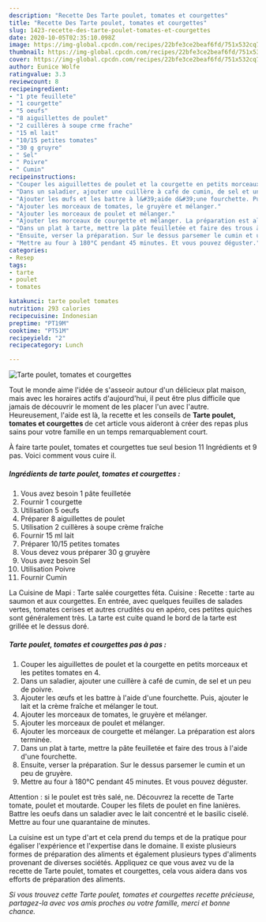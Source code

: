 ```yaml
---
description: "Recette Des Tarte poulet, tomates et courgettes"
title: "Recette Des Tarte poulet, tomates et courgettes"
slug: 1423-recette-des-tarte-poulet-tomates-et-courgettes
date: 2020-10-05T02:35:10.098Z
image: https://img-global.cpcdn.com/recipes/22bfe3ce2beaf6fd/751x532cq70/tarte-poulet-tomates-et-courgettes-photo-principale-de-la-recette.jpg
thumbnail: https://img-global.cpcdn.com/recipes/22bfe3ce2beaf6fd/751x532cq70/tarte-poulet-tomates-et-courgettes-photo-principale-de-la-recette.jpg
cover: https://img-global.cpcdn.com/recipes/22bfe3ce2beaf6fd/751x532cq70/tarte-poulet-tomates-et-courgettes-photo-principale-de-la-recette.jpg
author: Eunice Wolfe
ratingvalue: 3.3
reviewcount: 8
recipeingredient:
- "1 pte feuillete"
- "1 courgette"
- "5 oeufs"
- "8 aiguillettes de poulet"
- "2 cuillères à soupe crme frache"
- "15 ml lait"
- "10/15 petites tomates"
- "30 g gruyre"
- " Sel"
- " Poivre"
- " Cumin"
recipeinstructions:
- "Couper les aiguillettes de poulet et la courgette en petits morceaux et les petites tomates en 4."
- "Dans un saladier, ajouter une cuillère à café de cumin, de sel et un peu de poivre."
- "Ajouter les œufs et les battre à l&#39;aide d&#39;une fourchette. Puis, ajouter le lait et la crème fraîche et mélanger le tout."
- "Ajouter les morceaux de tomates, le gruyère et mélanger."
- "Ajouter les morceaux de poulet et mélanger."
- "Ajouter les morceaux de courgette et mélanger. La préparation est alors terminée."
- "Dans un plat à tarte, mettre la pâte feuilletée et faire des trous à l&#39;aide d&#39;une fourchette."
- "Ensuite, verser la préparation. Sur le dessus parsemer le cumin et un peu de gruyère."
- "Mettre au four à 180°C pendant 45 minutes. Et vous pouvez déguster."
categories:
- Resep
tags:
- tarte
- poulet
- tomates

katakunci: tarte poulet tomates 
nutrition: 293 calories
recipecuisine: Indonesian
preptime: "PT19M"
cooktime: "PT51M"
recipeyield: "2"
recipecategory: Lunch

---
```



![Tarte poulet, tomates et courgettes](https://img-global.cpcdn.com/recipes/22bfe3ce2beaf6fd/751x532cq70/tarte-poulet-tomates-et-courgettes-photo-principale-de-la-recette.jpg)

Tout le monde aime l'idée de s'asseoir autour d'un délicieux plat maison, mais avec les horaires actifs d'aujourd'hui, il peut être plus difficile que jamais de découvrir le moment de les placer l'un avec l'autre. Heureusement, l'aide est là, la recette et les conseils de <strong> Tarte poulet, tomates et courgettes </strong> de cet article vous aideront à créer des repas plus sains pour votre famille en un temps remarquablement court.

<!--inarticleads1-->

À faire tarte poulet, tomates et courgettes tue seul besion 11 Ingrédients et 9 pas. Voici comment vous cuire il.

##### Ingrédients de tarte poulet, tomates et courgettes :

1. Vous avez besoin 1 pâte feuilletée
1. Fournir 1 courgette
1. Utilisation 5 oeufs
1. Préparer 8 aiguillettes de poulet
1. Utilisation 2 cuillères à soupe crème fraîche
1. Fournir 15 ml lait
1. Préparer 10/15 petites tomates
1. Vous devez vous préparer 30 g gruyère
1. Vous avez besoin  Sel
1. Utilisation  Poivre
1. Fournir  Cumin


La Cuisine de Mapi : Tarte salée courgettes féta. Cuisine : Recette : tarte au saumon et aux courgettes. En entrée, avec quelques feuilles de salades vertes, tomates cerises et autres crudités ou en apéro, ces petites quiches sont généralement très. La tarte est cuite quand le bord de la tarte est grillée et le dessus doré. 

<!--inarticleads2-->

##### Tarte poulet, tomates et courgettes pas à pas :

1. Couper les aiguillettes de poulet et la courgette en petits morceaux et les petites tomates en 4.
1. Dans un saladier, ajouter une cuillère à café de cumin, de sel et un peu de poivre.
1. Ajouter les œufs et les battre à l&#39;aide d&#39;une fourchette. Puis, ajouter le lait et la crème fraîche et mélanger le tout.
1. Ajouter les morceaux de tomates, le gruyère et mélanger.
1. Ajouter les morceaux de poulet et mélanger.
1. Ajouter les morceaux de courgette et mélanger. La préparation est alors terminée.
1. Dans un plat à tarte, mettre la pâte feuilletée et faire des trous à l&#39;aide d&#39;une fourchette.
1. Ensuite, verser la préparation. Sur le dessus parsemer le cumin et un peu de gruyère.
1. Mettre au four à 180°C pendant 45 minutes. Et vous pouvez déguster.


Attention : si le poulet est très salé, ne. Découvrez la recette de Tarte tomate, poulet et moutarde. Couper les filets de poulet en fine lanières. Battre les oeufs dans un saladier avec le lait concentré et le basilic ciselé. Mettre au four une quarantaine de minutes. 

<!--inarticleads1-->

<p>
La cuisine est un type d'art et cela prend du temps et de la pratique pour égaliser l'expérience et l'expertise dans le domaine. Il existe plusieurs formes de préparation des aliments et également plusieurs types d'aliments provenant de diverses sociétés. Appliquez ce que vous avez vu de la recette de Tarte poulet, tomates et courgettes, cela vous aidera dans vos efforts de préparation des aliments.
</p>

<p>
<i>Si vous trouvez cette Tarte poulet, tomates et courgettes recette précieuse, partagez-la avec vos amis proches ou votre famille, merci et bonne chance.</i>
</p>
